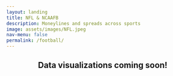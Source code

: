 ```yaml
---
layout: landing
title: NFL & NCAAFB
description: Moneylines and spreads across sports
image: assets/images/NFL.jpeg
nav-menu: false
permalink: /football/
---
```

<!-- Main -->
<div id="main">

<!-- One -->
<section id="one">
	<div class="inner">
		<header class="major">
			<h2>Data visualizations coming soon! </h2>
		</header>
    </div>
</section>

